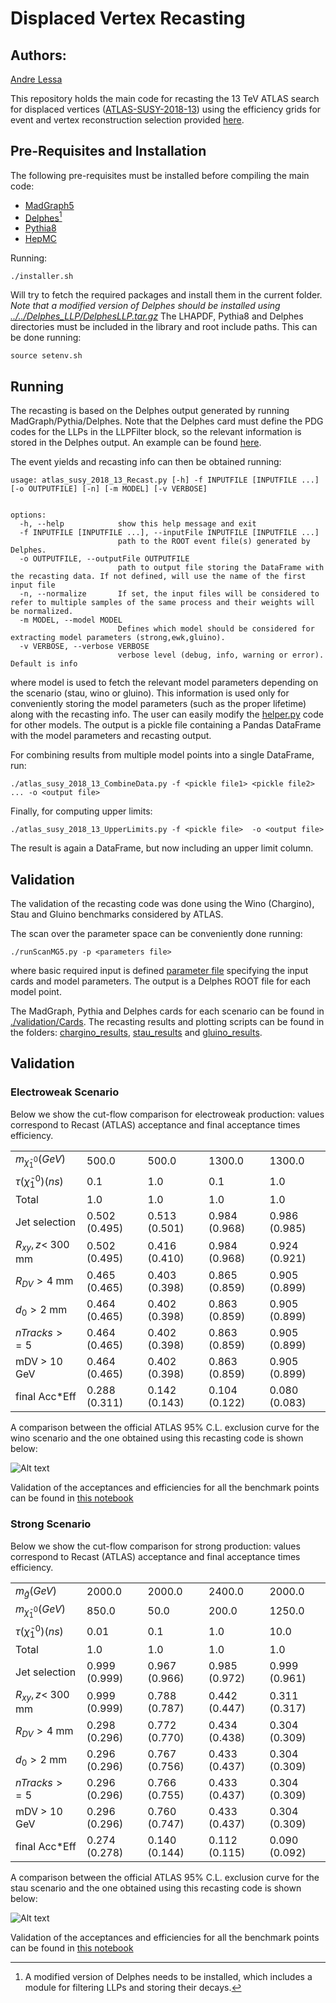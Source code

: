 # Displaced Vertex Recasting #

## Authors: ##
[Andre Lessa](mailto:andre.lessa@ufabc.edu.br)

This repository holds the main code for recasting the 13 TeV ATLAS search for displaced vertices
 ([ATLAS-SUSY-2018-13](https://atlas.web.cern.ch/Atlas/GROUPS/PHYSICS/PAPERS/SUSY-2018-13/))
using the efficiency grids  for event and vertex reconstruction selection provided [here](https://atlas.web.cern.ch/Atlas/GROUPS/PHYSICS/PAPERS/SUSY-2018-13/hepdata_info.pdf).

## Pre-Requisites and Installation ##

The following pre-requisites must be installed before compiling the main code:

  * [MadGraph5](https://launchpad.net/mg5amcnlo/)
  * [Delphes](https://cp3.irmp.ucl.ac.be/projects/delphes)[^1]
  * [Pythia8](https://pythia.org/)
  * [HepMC](http://hepmc.web.cern.ch/hepmc/)

Running:

```
./installer.sh
```

Will try to fetch the required packages and install them in the current folder.
*Note that a modified version of Delphes should be installed using [../../Delphes_LLP/DelphesLLP.tar.gz](../../Delphes_LLP/DelphesLLP.tar.gz)*
The LHAPDF, Pythia8 and Delphes directories must be included in the library and root include paths.
This can be done running:

```
source setenv.sh
```

## Running ##

The recasting is based on the Delphes output generated by running MadGraph/Pythia/Delphes.
Note that the Delphes card must define the PDG codes for the LLPs in the LLPFilter block, so the relevant information is stored in the Delphes output. An example can be found [here](./validation/Cards/chargino/delphes_card_chargino).


The event yields and recasting info can then be obtained running:

```
usage: atlas_susy_2018_13_Recast.py [-h] -f INPUTFILE [INPUTFILE ...] [-o OUTPUTFILE] [-n] [-m MODEL] [-v VERBOSE]


options:
  -h, --help            show this help message and exit
  -f INPUTFILE [INPUTFILE ...], --inputFile INPUTFILE [INPUTFILE ...]
                        path to the ROOT event file(s) generated by Delphes.
  -o OUTPUTFILE, --outputFile OUTPUTFILE
                        path to output file storing the DataFrame with the recasting data. If not defined, will use the name of the first input file
  -n, --normalize       If set, the input files will be considered to refer to multiple samples of the same process and their weights will be normalized.
  -m MODEL, --model MODEL
                        Defines which model should be considered for extracting model parameters (strong,ewk,gluino).
  -v VERBOSE, --verbose VERBOSE
                        verbose level (debug, info, warning or error). Default is info

```

where model is used to fetch the relevant model parameters depending on the scenario (stau, wino or gluino).
This information is used only for conveniently storing the model parameters (such as the proper lifetime) along with the recasting info.
The user can easily modify the [helper.py](./helper.py) code for other models.
The output is a pickle file containing a Pandas DataFrame with the model parameters and recasting output.


For combining results from multiple model points into a single DataFrame, run:

```
./atlas_susy_2018_13_CombineData.py -f <pickle file1> <pickle file2> ... -o <output file>
```

Finally, for computing upper limits:

```
./atlas_susy_2018_13_UpperLimits.py -f <pickle file>  -o <output file>
```

The result is again a DataFrame, but now including an upper limit column.



## Validation

The validation of the recasting code was done using the Wino (Chargino), Stau and Gluino benchmarks considered by ATLAS.

The scan over the parameter space can be conveniently done running:

```
./runScanMG5.py -p <parameters file>
```
where basic required input is defined [parameter file](./validation/scan_parameters_chargino.ini) specifying the input cards and model parameters.
The output is a Delphes ROOT file for each model point.

The MadGraph, Pythia and Delphes cards for each scenario can be found in [./validation/Cards](./validation/Cards/).
The recasting results and plotting scripts can be found in the folders: [chargino_results](./validation/chargino_results), [stau_results](./validation/stau_results) and [gluino_results](./validation/gluino_results).

## Validation ##

### Electroweak Scenario

 Below we show the cut-flow comparison for electroweak production: values correspond to Recast (ATLAS) acceptance and final acceptance times efficiency.

|                              |               |               |               |               |
|:-----------------------------|:--------------|:--------------|:--------------|:--------------|
| $m_{\tilde \chi_1^0} (GeV)$  | 500.0         | 500.0         | 1300.0        | 1300.0        |
| $\tau(\tilde \chi_1^0) (ns)$ | 0.1           | 1.0           | 0.1           | 1.0           |
| Total                        | 1.0           | 1.0           | 1.0           | 1.0           |
| Jet selection                | 0.502 (0.495) | 0.513 (0.501) | 0.984 (0.968) | 0.986 (0.985) |
| $R_{xy},z <$ 300 mm          | 0.502 (0.495) | 0.416 (0.410) | 0.984 (0.968) | 0.924 (0.921) |
| $R_{DV} > 4$ mm              | 0.465 (0.465) | 0.403 (0.398) | 0.865 (0.859) | 0.905 (0.899) |
| $d_0 > 2$ mm                 | 0.464 (0.465) | 0.402 (0.398) | 0.863 (0.859) | 0.905 (0.899) |
| $nTracks >= 5$               | 0.464 (0.465) | 0.402 (0.398) | 0.863 (0.859) | 0.905 (0.899) |
| mDV > 10 GeV                 | 0.464 (0.465) | 0.402 (0.398) | 0.863 (0.859) | 0.905 (0.899) |
| final Acc*Eff                | 0.288 (0.311) | 0.142 (0.143) | 0.104 (0.122) | 0.080 (0.083) |


A comparison between the official ATLAS 95\% C.L. exclusion curve for the wino scenario and the one obtained using this recasting code is shown below:


![Alt text](validation/chargino_results/chargino_fig17a.png?raw=true "Chargino Validation Plot")

Validation of the acceptances and efficiencies for all the benchmark points can be found in [this notebook](./validation/chargino_results/validation_CharginoTables.ipynb)

### Strong Scenario


 Below we show the cut-flow comparison for strong production: values correspond to Recast (ATLAS) acceptance and final acceptance times efficiency.


|                              |               |               |               |               |
|:-----------------------------|:--------------|:--------------|:--------------|:--------------|
| $m_{\tilde g} (GeV)$         | 2000.0        | 2000.0        | 2400.0        | 2000.0        |
| $m_{\tilde \chi_1^0} (GeV)$  | 850.0         | 50.0          | 200.0         | 1250.0        |
| $\tau(\tilde \chi_1^0) (ns)$ | 0.01          | 0.1           | 1.0           | 10.0          |
| Total                        | 1.0           | 1.0           | 1.0           | 1.0           |
| Jet selection                | 0.999 (0.999) | 0.967 (0.966) | 0.985 (0.972) | 0.999 (0.961) |
| $R_{xy},z <$ 300 mm          | 0.999 (0.999) | 0.788 (0.787) | 0.442 (0.447) | 0.311 (0.317) |
| $R_{DV} > 4$ mm              | 0.298 (0.296) | 0.772 (0.770) | 0.434 (0.438) | 0.304 (0.309) |
| $d_0 > 2$ mm                 | 0.296 (0.296) | 0.767 (0.756) | 0.433 (0.437) | 0.304 (0.309) |
| $nTracks >= 5$               | 0.296 (0.296) | 0.766 (0.755) | 0.433 (0.437) | 0.304 (0.309) |
| mDV > 10 GeV                 | 0.296 (0.296) | 0.760 (0.747) | 0.433 (0.437) | 0.304 (0.309) |
| final Acc*Eff                | 0.274 (0.278) | 0.140 (0.144) | 0.112 (0.115) | 0.090 (0.092) |


A comparison between the official ATLAS 95\% C.L. exclusion curve for the stau scenario and the one obtained using this recasting code is shown below:


![Alt text](validation/stau_results/stau_fig17b.png?raw=true "Stau Validation Plot")

Validation of the acceptances and efficiencies for all the benchmark points can be found in [this notebook](./validation/stau_results/validation_StauTables.ipynb)


[^1]: A modified version of Delphes needs to be installed, which includes a module for filtering LLPs
      and storing their decays.  


